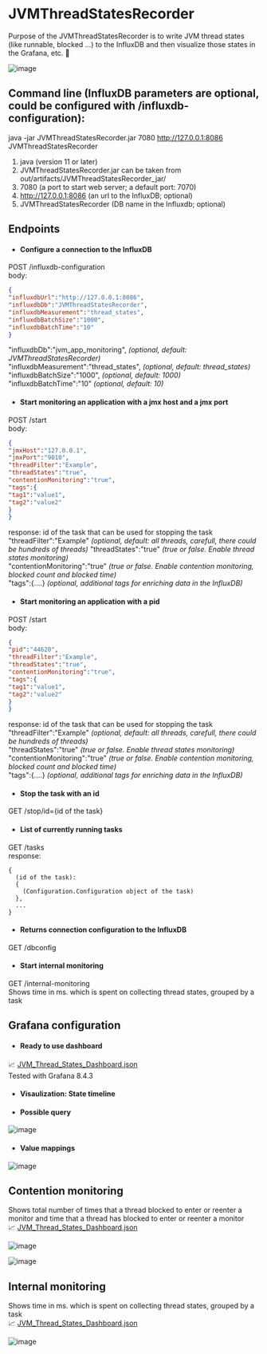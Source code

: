 # JVMThreadStatesRecorder

Purpose of the JVMThreadStatesRecorder is to write JVM thread states (like runnable, blocked ...) to the InfluxDB and then visualize those states in the Grafana, etc. 🧵

![image](https://user-images.githubusercontent.com/79479018/161306520-70a44e5b-c9ce-4c46-9a9a-0f64bc73617a.png)


## Command line (InfluxDB parameters are optional, could be configured with /influxdb-configuration):
java -jar JVMThreadStatesRecorder.jar 7080 http://127.0.0.1:8086 JVMThreadStatesRecorder
1. java (version 11 or later)  
2. JVMThreadStatesRecorder.jar can be taken from out/artifacts/JVMThreadStatesRecorder_jar/  
3. 7080 (a port to start web server; a default port: 7070)
4. http://127.0.0.1:8086 (an url to the InfluxDB; optional)
5. JVMThreadStatesRecorder (DB name in the Influxdb; optional)

## Endpoints

- #### Configure a connection to the InfluxDB
POST /influxdb-configuration  
body:
```json
{  
"influxdbUrl":"http://127.0.0.1:8086",  
"influxdbDb":"JVMThreadStatesRecorder",  
"influxdbMeasurement":"thread_states",  
"influxdbBatchSize":"1000",  
"influxdbBatchTime":"10"  
}
```
"influxdbDb":"jvm_app_monitoring",  *(optional, default: JVMThreadStatesRecorder)*  
"influxdbMeasurement":"thread_states",  *(optional, default: thread_states)*  
"influxdbBatchSize":"1000",  *(optional, default: 1000)*  
"influxdbBatchTime":"10"  *(optional, default: 10)*

- #### Start monitoring an application with a jmx host and a jmx port
POST /start  
body:
```json
{  
"jmxHost":"127.0.0.1",  
"jmxPort":"9010",  
"threadFilter":"Example",
"threadStates":"true",   
"contentionMonitoring":"true",  
"tags":{  
"tag1":"value1",  
"tag2":"value2"  
}  
}  
```
response: id of the task that can be used for stopping the task  
"threadFilter":"Example" *(optional, default: all threads, carefull, there could be hundreds of threads)*
"threadStates":"true" *(true or false. Enable thread states monitoring)*  
"contentionMonitoring":"true" *(true or false. Enable contention monitoring, blocked count and blocked time)*  
"tags":{....} *(optional, additional tags for enriching data in the InfluxDB)*

- #### Start monitoring an application with a pid
POST /start  
body:
```json
{  
"pid":"44620",  
"threadFilter":"Example",
"threadStates":"true",
"contentionMonitoring":"true", 
"tags":{  
"tag1":"value1",  
"tag2":"value2"  
}  
}  
```
response: id of the task that can be used for stopping the task  
"threadFilter":"Example" *(optional, default: all threads, carefull, there could be hundreds of threads)*  
"threadStates":"true" *(true or false. Enable thread states monitoring)*  
"contentionMonitoring":"true" *(true or false. Enable contention monitoring, blocked count and blocked time)*  
"tags":{....} *(optional, additional tags for enriching data in the InfluxDB)*

- #### Stop the task with an id
GET /stop/id={id of the task}

- #### List of currently running tasks
GET /tasks  
response:
```
{  
  (id of the task):  
  {  
    (Configuration.Configuration object of the task)  
  },  
  ...
}    
```  

- #### Returns connection configuration to the InfluxDB
GET /dbconfig

- #### Start internal monitoring
GET /internal-monitoring  
Shows time in ms. which is spent on collecting thread states, grouped by a task

## Grafana configuration
- #### Ready to use dashboard
:chart_with_upwards_trend: [JVM_Thread_States_Dashboard.json](JVM_Thread_States_Dashboard.json)   
Tested with Grafana 8.4.3

- #### Visaulization: State timeline

- #### Possible query
![image](https://user-images.githubusercontent.com/79479018/160241944-03c1b717-69c8-42be-afd5-b1e65a025a09.png)

- #### Value mappings
![image](https://user-images.githubusercontent.com/79479018/160242159-ab79b34a-6213-4728-ab64-8193456e6795.png)


## Contention monitoring  
Shows total number of times that a thread blocked to enter or reenter a monitor and time that a thread has blocked to enter or reenter a monitor  
:chart_with_upwards_trend: [JVM_Thread_States_Dashboard.json](JVM_Thread_States_Dashboard.json)  

![image](https://user-images.githubusercontent.com/79479018/163650558-d488a2da-b4ea-44e7-b107-bdb8ac77e477.png)    

![image](https://user-images.githubusercontent.com/79479018/163650616-1844ce9c-b62e-4bc9-826c-2a6590c84639.png)    


## Internal monitoring
Shows time in ms. which is spent on collecting thread states, grouped by a task   
:chart_with_upwards_trend: [JVM_Thread_States_Dashboard.json](JVM_Thread_States_Dashboard.json)

![image](https://user-images.githubusercontent.com/79479018/161435702-f2e92699-dbb6-47a1-9018-81fa01719538.png)  
